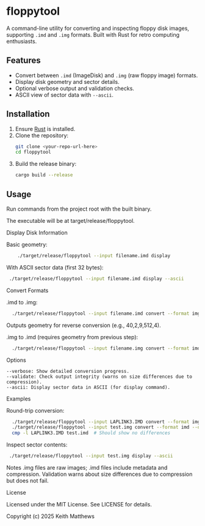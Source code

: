 # floppytool

A command-line utility for converting and inspecting floppy disk images, supporting `.imd` and `.img` formats. Built with Rust for retro computing enthusiasts.

## Features
- Convert between `.imd` (ImageDisk) and `.img` (raw floppy image) formats.
- Display disk geometry and sector details.
- Optional verbose output and validation checks.
- ASCII view of sector data with `--ascii`.

## Installation
1. Ensure [Rust](https://www.rust-lang.org/tools/install) is installed.
2. Clone the repository:
   ```bash
   git clone <your-repo-url-here>
   cd floppytool
3. Build the release binary:
   ```bash
   cargo build --release
   ```
   
## Usage

Run commands from the project root with the built binary.

The executable will be at target/release/floppytool.


Display Disk Information

Basic geometry:
   ```bash
       ./target/release/floppytool --input filename.imd display
   ```

With ASCII sector data (first 32 bytes):
   ```bash
    ./target/release/floppytool --input filename.imd display --ascii
   ```
Convert Formats

.imd to .img:
   ```bash
     ./target/release/floppytool --input filename.imd convert --format img --output filename.img --verbose --validate
   ```
Outputs geometry for reverse conversion (e.g., 40,2,9,512,4).

.img to .imd (requires geometry from previous step):
   ```bash
     ./target/release/floppytool --input filename.img convert --format imd --output newfilename.imd --geometry 40,2,9,512,4 --verbose --validate
   ```
Options

    --verbose: Show detailed conversion progress.
    --validate: Check output integrity (warns on size differences due to compression).
    --ascii: Display sector data in ASCII (for display command).

Examples

Round-trip conversion:
   ```bash
     ./target/release/floppytool --input LAPLINK3.IMD convert --format img --output test.img --verbose --validate
     ./target/release/floppytool --input test.img convert --format imd --output test.imd --geometry 40,2,9,512,4 --verbose --validate
     cmp -l LAPLINK3.IMD test.imd  # Should show no differences
  ```

Inspect sector contents:
   ```bash
    ./target/release/floppytool --input test.img display --ascii
   ```
Notes
    .img files are raw images; .imd files include metadata and compression.
    Validation warns about size differences due to compression but does not fail.

License

Licensed under the MIT License. See LICENSE for details.

Copyright (c) 2025 Keith Matthews
